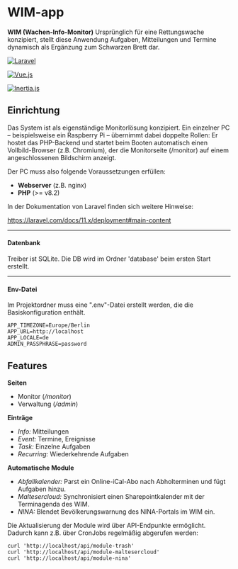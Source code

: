 
# WIM-app

**WIM (Wachen-Info-Monitor)**
Ursprünglich für eine Rettungswache konzipiert, stellt diese Anwendung Aufgaben, Mitteilungen und Termine dynamisch als Ergänzung zum Schwarzen Brett dar.

[![Laravel](https://img.shields.io/badge/Laravel-FF2D20?style=for-the-badge&logo=laravel&logoColor=white)](https://laravel.com/)

[![Vue.js](https://img.shields.io/badge/Vue.js-35495E?style=for-the-badge&logo=vue.js&logoColor=4FC08)](https://vuejs.org/)

[![Inertia.js](https://img.shields.io/badge/Inertia.js-9057e9?style=for-the-badge&logoColor=white)](https://inertiajs.com/)


## Einrichtung

Das System ist als eigenständige Monitorlösung konzipiert. Ein einzelner PC – beispielsweise ein Raspberry Pi – übernimmt dabei doppelte Rollen: Er hostet das PHP-Backend und startet beim Booten automatisch einen Vollbild-Browser (z.B. Chromium), der die Monitorseite (/monitor) auf einem angeschlossenen Bildschirm anzeigt.

Der PC muss also folgende Voraussetzungen erfüllen:
- **Webserver** (z.B. nginx)
- **PHP** (>= v8.2)

In der Dokumentation von Laravel finden sich weitere Hinweise:

https://laravel.com/docs/11.x/deployment#main-content

---

#### Datenbank
Treiber ist SQLite. Die DB wird im Ordner 'database' beim ersten Start erstellt.

---

#### Env-Datei
Im Projektordner muss eine ".env"-Datei erstellt werden, die die Basiskonfiguration enthält.

```
APP_TIMEZONE=Europe/Berlin
APP_URL=http://localhost
APP_LOCALE=de
ADMIN_PASSPHRASE=password
```
## Features

**Seiten**
- Monitor (*/monitor*)
- Verwaltung (*/admin*)

**Einträge**
- *Info:* Mitteilungen
- *Event:* Termine, Ereignisse
- *Task:* Einzelne Aufgaben
- *Recurring:* Wiederkehrende Aufgaben

**Automatische Module**
- *Abfallkalender:* Parst ein Online-iCal-Abo nach Abholterminen und fügt Aufgaben hinzu.
- *Maltesercloud:* Synchronisiert einen Sharepointkalender mit der Terminagenda des WIM.
- *NINA:* Blendet Bevölkerungswarnung des NINA-Portals im WIM ein.

Die Aktualisierung der Module wird über API-Endpunkte ermöglicht. Dadurch kann z.B. über CronJobs regelmäßig abgerufen werden:
```
curl 'http://localhost/api/module-trash'
curl 'http://localhost/api/module-maltesercloud'
curl 'http://localhost/api/module-nina'
```